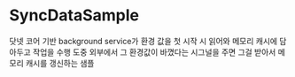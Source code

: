 # SyncDataSample
닷넷 코어 기반 background service가 환경 값을 첫 시작 시 읽어와 메모리 캐시에 담아두고 작업을 수행 도중 외부에서 그 환경값이 바꼈다는 시그널을 주면 그걸 받아서 메모리 캐시를 갱신하는 샘플 
